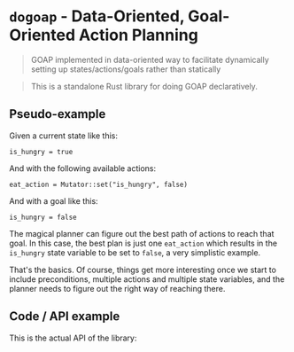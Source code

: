 # `dogoap` - Data-Oriented, Goal-Oriented Action Planning
> GOAP implemented in data-oriented way to facilitate dynamically setting up states/actions/goals rather than statically

> This is a standalone Rust library for doing GOAP declaratively.

## Pseudo-example

Given a current state like this:

```
is_hungry = true
```

And with the following available actions:

```
eat_action = Mutator::set("is_hungry", false)
```

And with a goal like this:

```
is_hungry = false
```

The magical planner can figure out the best path of actions to reach that goal. In this case, the best plan is just one `eat_action` which results in the `is_hungry` state variable to be set to `false`, a very simplistic example.

That's the basics. Of course, things get more interesting once we start to include preconditions, multiple actions and multiple state variables, and the planner needs to figure out the right way of reaching there.

## Code / API example

This is the actual API of the library:

```rust

```

